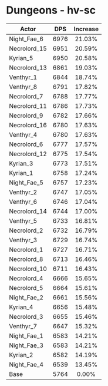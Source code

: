 # Dungeons - hv-sc
| Actor | DPS | Increase |
|---|:---:|:---:|
|Night_Fae_6|6976|21.03%|
|Necrolord_15|6951|20.59%|
|Kyrian_5|6950|20.58%|
|Necrolord_13|6861|19.03%|
|Venthyr_1|6844|18.74%|
|Venthyr_8|6791|17.82%|
|Necrolord_7|6788|17.77%|
|Necrolord_11|6786|17.73%|
|Necrolord_9|6782|17.66%|
|Necrolord_16|6780|17.63%|
|Venthyr_4|6780|17.63%|
|Necrolord_6|6777|17.57%|
|Necrolord_12|6775|17.54%|
|Kyrian_3|6773|17.51%|
|Kyrian_1|6758|17.24%|
|Night_Fae_5|6757|17.23%|
|Venthyr_2|6747|17.05%|
|Venthyr_6|6746|17.04%|
|Necrolord_14|6744|17.00%|
|Venthyr_5|6733|16.81%|
|Necrolord_2|6732|16.79%|
|Venthyr_3|6729|16.74%|
|Necrolord_1|6727|16.71%|
|Necrolord_8|6713|16.46%|
|Necrolord_10|6711|16.43%|
|Necrolord_4|6666|15.65%|
|Necrolord_5|6664|15.61%|
|Night_Fae_2|6661|15.56%|
|Kyrian_4|6656|15.48%|
|Necrolord_3|6655|15.46%|
|Venthyr_7|6647|15.32%|
|Night_Fae_1|6583|14.21%|
|Night_Fae_3|6583|14.21%|
|Kyrian_2|6582|14.19%|
|Night_Fae_4|6539|13.45%|
|Base|5764|0.00%|
